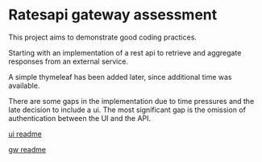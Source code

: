 # Ratesapi gateway assessment

This project aims to demonstrate good coding practices.

Starting with an implementation of a rest api to retrieve and aggregate responses from an external service.

A simple thymeleaf has been added later, since additional time was available.

There are some gaps in the implementation due to time pressures and the late decision to include a ui.
The most significant gap is the omission of authentication between the UI and the API.

[ui readme](exchangeui/README-spec.md)

[gw readme](exchangegw/README-spec.md)



